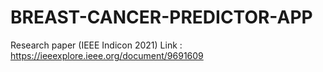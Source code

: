 # BREAST-CANCER-PREDICTOR-APP

Research paper (IEEE Indicon 2021)
Link : https://ieeexplore.ieee.org/document/9691609
